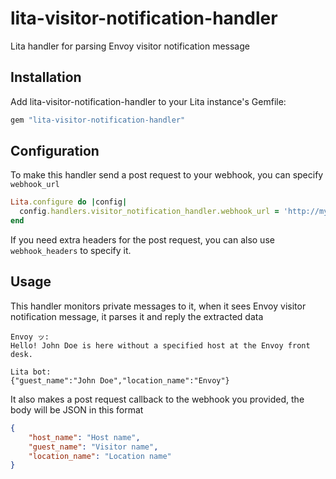 # lita-visitor-notification-handler

Lita handler for parsing Envoy visitor notification message

## Installation

Add lita-visitor-notification-handler to your Lita instance's Gemfile:

``` ruby
gem "lita-visitor-notification-handler"
```

## Configuration

To make this handler send a post request to your webhook, you can specify `webhook_url`

```ruby
Lita.configure do |config|
  config.handlers.visitor_notification_handler.webhook_url = 'http://my-webhook.com'
end
```

If you need extra headers for the post request, you can also use `webhook_headers` to specify it.


## Usage

This handler monitors private messages to it, when it sees Envoy visitor notification message, it parses it and reply the extracted data

```
Envoy ッ:
Hello! John Doe is here without a specified host at the Envoy front desk.

Lita bot:
{"guest_name":"John Doe","location_name":"Envoy"}
```

It also makes a post request callback to the webhook you provided, the body will be JSON in this format

```JSON
{
    "host_name": "Host name",
    "guest_name": "Visitor name",
    "location_name": "Location name"
}
```
